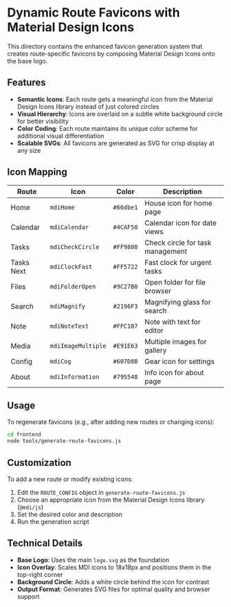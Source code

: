 # Dynamic Route Favicons with Material Design Icons

This directory contains the enhanced favicon generation system that creates route-specific favicons by composing Material Design Icons onto the base logo.

## Features

- **Semantic Icons**: Each route gets a meaningful icon from the Material Design Icons library instead of just colored circles
- **Visual Hierarchy**: Icons are overlaid on a subtle white background circle for better visibility
- **Color Coding**: Each route maintains its unique color scheme for additional visual differentiation
- **Scalable SVGs**: All favicons are generated as SVG for crisp display at any size

## Icon Mapping

| Route | Icon | Color | Description |
|-------|------|-------|-------------|
| Home | `mdiHome` | `#66dbe1` | House icon for home page |
| Calendar | `mdiCalendar` | `#4CAF50` | Calendar icon for date views |
| Tasks | `mdiCheckCircle` | `#FF9800` | Check circle for task management |
| Tasks Next | `mdiClockFast` | `#FF5722` | Fast clock for urgent tasks |
| Files | `mdiFolderOpen` | `#9C27B0` | Open folder for file browser |
| Search | `mdiMagnify` | `#2196F3` | Magnifying glass for search |
| Note | `mdiNoteText` | `#FFC107` | Note with text for editor |
| Media | `mdiImageMultiple` | `#E91E63` | Multiple images for gallery |
| Config | `mdiCog` | `#607D8B` | Gear icon for settings |
| About | `mdiInformation` | `#795548` | Info icon for about page |

## Usage

To regenerate favicons (e.g., after adding new routes or changing icons):

```bash
cd frontend
node tools/generate-route-favicons.js
```

## Customization

To add a new route or modify existing icons:

1. Edit the `ROUTE_CONFIG` object in `generate-route-favicons.js`
2. Choose an appropriate icon from the Material Design Icons library (`@mdi/js`)
3. Set the desired color and description
4. Run the generation script

## Technical Details

- **Base Logo**: Uses the main `logo.svg` as the foundation
- **Icon Overlay**: Scales MDI icons to 18x18px and positions them in the top-right corner
- **Background Circle**: Adds a white circle behind the icon for contrast
- **Output Format**: Generates SVG files for optimal quality and browser support